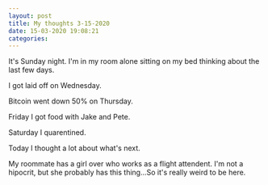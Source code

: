 ```yaml
---
layout: post
title: My thoughts 3-15-2020
date: 15-03-2020 19:08:21
categories:
---
```


It's Sunday night. I'm in my room alone sitting on my bed thinking about the last few days.

I got laid off on Wednesday.

Bitcoin went down 50% on Thursday.

Friday I got food with Jake and Pete.

Saturday I quarentined.

Today I thought a lot about what's next.

My roommate has a girl over who works as a flight attendent. I'm not a hipocrit, but she probably has this thing...So it's really weird to be here.